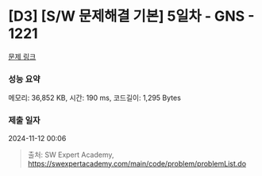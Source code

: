 # [D3] [S/W 문제해결 기본] 5일차 - GNS - 1221 

[문제 링크](https://swexpertacademy.com/main/code/problem/problemDetail.do?contestProbId=AV14jJh6ACYCFAYD) 

### 성능 요약

메모리: 36,852 KB, 시간: 190 ms, 코드길이: 1,295 Bytes

### 제출 일자

2024-11-12 00:06



> 출처: SW Expert Academy, https://swexpertacademy.com/main/code/problem/problemList.do